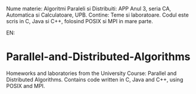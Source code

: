 Nume materie: Algoritmi Paraleli si Distribuiti: APP
Anul 3, seria CA, Automatica si Calculatoare, UPB.
Contine: Teme si laboratoare. Codul este scris in C, Java si C++, folosind POSIX si MPI in mare parte.


EN:
# Parallel-and-Distributed-Algorithms
Homeworks and laboratories from the University Course: Parallel and Distributed Algorithms.
Contains code written in C, Java and C++, using POSIX and MPI.
